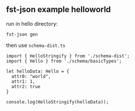 ## fst-json example helloworld

run in hello directory:

```
fst-json gen
```

then use `schema-dist.ts`

```
import { HelloStringify } from './schema-dist';
import { Hello } from './schema/basicTypes';

let helloData: Hello = {
  attr0: "world",
  attr1: 1,
  attr2: true
}

console.log(HelloStringify(helloData));
```